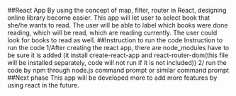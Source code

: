 ##React App
By using the concept of map, filter, router in React, designing online library become easier. This app will let user to select book that she/he wants to read. The user will be able to label which books were done reading, which will be read, which are reading currently. The user could look for books to read as well. 
##Instruction to run the code
Instruction to run the code
1/After creating the react app, there are node_modules have to be sure it is added (it install create-react-app and react-router-dom(this file will be installed separately, code will not run if it is not included))
2/ run the code by npm through node.js command prompt or similar command prompt
##Next phase
This app will be developed more to add more features by using react in the future.
